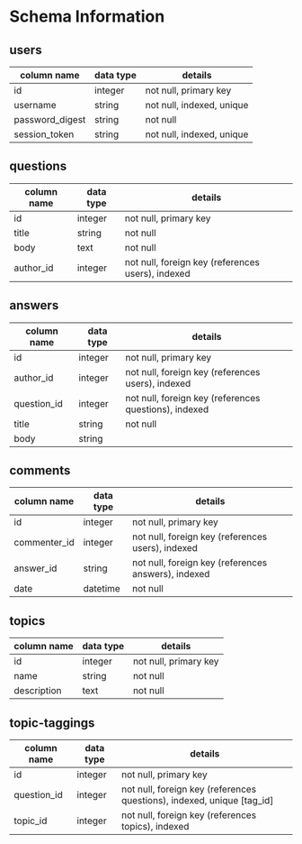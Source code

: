 # Schema Information

## users
column name     | data type | details
----------------|-----------|-----------------------
id              | integer   | not null, primary key
username        | string    | not null, indexed, unique
password_digest | string    | not null
session_token   | string    | not null, indexed, unique

## questions
column name | data type | details
------------|-----------|-----------------------
id          | integer   | not null, primary key
title       | string    | not null
body        | text      | not null
author_id   | integer   | not null, foreign key (references users), indexed

## answers
column name | data type | details
------------|-----------|-----------------------
id          | integer   | not null, primary key
author_id   | integer   | not null, foreign key (references users), indexed
question_id | integer   | not null, foreign key (references questions), indexed
title       | string    | not null
body        | string    |

## comments
column name | data type | details
------------|-----------|-----------------------
id          | integer   | not null, primary key
commenter_id| integer   | not null, foreign key (references users), indexed
answer_id   | string    | not null, foreign key (references answers), indexed
date        | datetime  | not null

## topics
column name | data type | details
------------|-----------|-----------------------
id          | integer   | not null, primary key
name        | string    | not null
description | text      | not null

## topic-taggings
column name | data type | details
------------|-----------|-----------------------
id          | integer   | not null, primary key
question_id | integer   | not null, foreign key (references questions), indexed, unique [tag_id]
topic_id    | integer   | not null, foreign key (references topics), indexed
